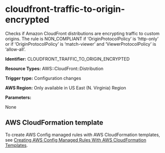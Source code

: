 # cloudfront\-traffic\-to\-origin\-encrypted<a name="cloudfront-traffic-to-origin-encrypted"></a>

Checks if Amazon CloudFront distributions are encrypting traffic to custom origins\. The rule is NON\_COMPLIANT if ‘OriginProtocolPolicy’ is ‘http\-only’ or if ‘OriginProtocolPolicy’ is ‘match\-viewer’ and ‘ViewerProtocolPolicy’ is ‘allow\-all’\. 

**Identifier:** CLOUDFRONT\_TRAFFIC\_TO\_ORIGIN\_ENCRYPTED

**Resource Types:** AWS::CloudFront::Distribution

**Trigger type:** Configuration changes

**AWS Region:** Only available in US East \(N\. Virginia\) Region

**Parameters:**

None  

## AWS CloudFormation template<a name="w2aac12c33c15b9d103c17"></a>

To create AWS Config managed rules with AWS CloudFormation templates, see [Creating AWS Config Managed Rules With AWS CloudFormation Templates](aws-config-managed-rules-cloudformation-templates.md)\.